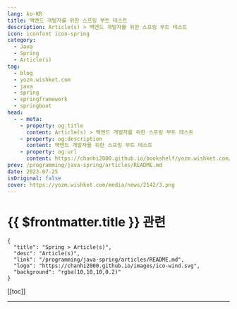 ```yaml
---
lang: ko-KR
title: 백엔드 개발자를 위한 스프링 부트 테스트
description: Article(s) > 백엔드 개발자를 위한 스프링 부트 테스트
icon: iconfont icon-spring
category: 
  - Java
  - Spring
  - Article(s)
tag: 
  - blog
  - yozm.wishket.com
  - java
  - spring
  - springframework
  - springboot
head:
  - - meta:
    - property: og:title
      content: Article(s) > 백엔드 개발자를 위한 스프링 부트 테스트
    - property: og:description
      content: 백엔드 개발자를 위한 스프링 부트 테스트
    - property: og:url
      content: https://chanhi2000.github.io/bookshelf/yozm.wishket.com/2142.html
prev: /programming/java-spring/articles/README.md
date: 2023-07-25
isOriginal: false
cover: https://yozm.wishket.com/media/news/2142/3.png
---
```


# {{ $frontmatter.title }} 관련

```component VPCard
{
  "title": "Spring > Article(s)",
  "desc": "Article(s)",
  "link": "/programming/java-spring/articles/README.md",
  "logo": "https://chanhi2000.github.io/images/ico-wind.svg",
  "background": "rgba(10,10,10,0.2)"
}
```

[[toc]]

---

<SiteInfo
  name="백엔드 개발자를 위한 스프링 부트 테스트 | 요즘IT"
  desc="테스트 코드는 작성한 코드가 의도대로 잘 동작하고 예상치 못한 문제가 없는지 확인할 목적으로 작성하는 코드입니다. 보통 테스트 코드 관련 공부는 본 개발 공부를 하느라 미루는 경우가 많습니다. 하지만 테스트 코드는 유지 보수에도 매우 좋고, 코드 수정 시 기존 기능이 제대로 작동하지 않을까봐 걱정하지 않아도 된다는 장점이 있기 때문에 공부해 보시길 추천합니다."
  url="https://yozm.wishket.com/magazine/detail/2142/"
  logo="https://yozm.wishket.com/static/renewal/img/global/gnb_yozmit.svg"
  preview="https://yozm.wishket.com/media/news/2142/3.png"/>

<!-- TODO: 작성 -->

